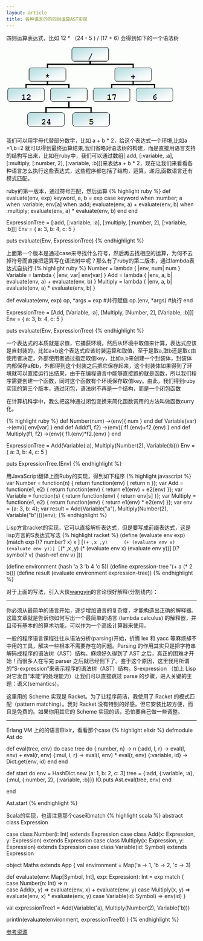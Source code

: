 ```yaml
---
layout: article
title: 各种语言的的四则运算AST实现
---
```


四则运算表达式，比如 12 * （24 - 5 ) / (17 + 6) 会得到如下的一个语法树

![抽象语法树](/images/ast.jpg)

我们可以用字母代替部分数字，比如 a + b * 2，给这个表达式一个环境,比如a =1,b=2 就可以得到最终运算结果,我们省略对语法树的构建，而是直接用语言支持的结构写出来，比如在ruby中，我们可以通过数组[:add, [:variable, :a], [:multiply, [:number, 2], [:variable, :b]]]来表达a + b * 2，现在让我们来看看各种语言怎么执行这些表达式，这些程序都包括了结构，运算，递归,函数语言还有模式匹配。

ruby的第一版本，通过符号匹配，然后运算
{% highlight ruby %}
def evaluate(env, exp)
  keyword, a, b = exp
  case keyword
  when :number;   a
  when :variable; env[a]
  when :add;      evaluate(env, a) + evaluate(env, b)
  when :multiply; evaluate(env, a) * evaluate(env, b)
  end
end
 
ExpressionTree = [:add, [:variable, :a], [:multiply, [:number, 2], [:variable, :b]]]
Env = { a: 3, b: 4, c: 5 }
 
puts evaluate(Env, ExpressionTree)
{% endhighlight %}

上面第一个版本是通过case来寻找什么符号，然后再去找相应的运算，为何不去掉符号而直接把运算写在语法树中呢？那么有了ruby的第二版本，通过lambda表达式自执行
{% highlight ruby %}
Number   = lambda { |env, num| num }
Variable = lambda { |env, var| env[var] }
Add      = lambda { |env, a, b| evaluate(env, a) + evaluate(env, b) }
Multiply = lambda { |env, a, b| evaluate(env, a) * evaluate(env, b) }
 
def evaluate(env, exp)
  op, *args = exp #并行赋值
  op.(env, *args) #执行
end
 
ExpressionTree = [Add, [Variable, :a], [Multiply, [Number, 2], [Variable, :b]]]
Env = { a: 3, b: 4, c: 5 }
 
puts evaluate(Env, ExpressionTree)
{% endhighlight %}

一个表达式的本质就是求值，它捕获环境，然后从环境中取值来计算，表达式应该是自封装的，比如a+b这个表达式应该封装运算和取值，至于是取a,取b还是取c由使用者决定，外部使用者通过指定取值key，比如a,b来创建一个封装体，封装体内部保存a和b，外部得到这个封装之后把它保存起来，这个封装体如果得到了环境就可以直接运行出结果，由于在编程语言中能够直接跑的就是函数，所以我们程序需要创建一个函数，同时这个函数有个环境保存取值key。由此，我们得到ruby实现的第三个版本，通过闭包，语法树不再是一个结构，而是一个闭包函数

在计算机科学中，我么把这种通过闭包变换来简化函数调用的方法叫做函数curry化。


{% highlight ruby %}
def Number(num)      ->(env){ num } end
def Variable(var)    ->(env){ env[var] } end
def Add(f1, f2)      ->(env){ f1.(env)+f2.(env) } end
def Multiply(f1, f2) ->(env){ f1.(env)*f2.(env) } end

ExpressionTree = Add(Variable(:a), Multiply(Number(2), Variable(:b)))
Env = { a: 3, b: 4, c: 5 }

puts ExpressionTree.(Env)
{% endhighlight %}


用JavaScript翻译上面Ruby的实现，得到如下程序
{% highlight javascript %}
var Number = function(n) { return function(env) { return n }};
var Add = function(e1, e2) { return function(env) { return e1(env) + e2(env) }};
var Variable = function(s) { return function(env) { return env[s] }};
var Multiply = function(e1, e2) { return function(env) { return e1(env) * e2(env) }};
var env = {a: 3, b: 4};
var result = Add(Variable("a"), Multiply(Number(2), Variable("b")))(env);
{% endhighlight %}


Lisp方言racket的实现，它可以直接解析表达式，但是要写成前缀表达式，这是lisp方言的S表达式写法
{% highlight racket %}
(define (evaluate env exp)
  (match exp
    [(? number? x)   x                                    ]
    [`(+ ,x ,y)      (+ (evaluate env x) (evaluate env y))]
    [`(* ,x ,y)      (* (evaluate env x) (evaluate env y))]
    [(? symbol? v)   (hash-ref env v)                     ]))

(define environment (hash 'a 3 'b 4 'c 5))
(define expression-tree '(+ a (* 2 b)))
(define result (evaluate environment expression-tree))
{% endhighlight %}

对于上面的写法，引入大侠[wangyin](http://www.yinwang.org/)的言论很好解释(分割线内)：

----------------------------
你必须从最简单的语言开始，逐步增加语言的复杂度，才能构造出正确的解释器。这篇文章就是告诉你如何写出一个最简单的语言 (lambda calculus) 的解释器，并且带有基本的的算术功能，可以作为一个高级计算器来使用。

一般的程序语言课程往往从语法分析(parsing)开始，折腾 lex 和 yacc 等麻烦却不中用的工具，解决一些根本不需要存在的问题。Parsing 的作用其实只是把字符串解码成程序的语法树（AST）结构。麻烦好久得到了 AST 之后，真正的困难才开始！而很多人在写完 parser 之后就已经倒下了。鉴于这个原因，这里我用所谓的“S-expression”来表示程序的语法树（AST）结构。S-expression （加上 Lisp 对它发自“本能”的处理能力）让我们可以直接跳过 parse 的步骤，进入关键的主题：语义(semantics)。

这里用的 Scheme 实现是 Racket。为了让程序简洁，我使用了 Racket 的模式匹配（pattern matching）。我对 Racket 没有特别的好感。但它安装比较方便，而且是免费的。如果你用其它的 Scheme 实现的话，恐怕要自己做一些调整。

-------------------------


Erlang VM 上的的语言Elixir，看看那个case
{% highlight elixir %}
defmodule Ast do

  def eval(tree, env) do
      case tree do
        {:number, n}    -> n
        {:add, l, r}    -> eval(l, env) + eval(r, env)
        {:mul, l, r}    -> eval(l, env) * eval(r, env)
        {:variable, id} -> Dict.get(env, id)
      end
  end

  def start do
    env = HashDict.new [a: 1, b: 2, c: 3]
    tree = {:add, {:variable, :a}, {:mul, {:number, 2}, {:variable, :b}}}
    IO.puts  Ast.eval(tree, env)
  end

end

Ast.start
{% endhighlight %}

Scala的实现，也请注意那个case和match
{% highlight scala %}
abstract class Expression
 
case class Number(i: Int) extends Expression
case class Add(x: Expression, y: Expression) extends Expression
case class Multiply(x: Expression, y: Expression) extends Expression
case class Variable(id: Symbol) extends Expression
 
object Maths extends App {
  val environment = Map('a -> 1,
      'b -> 2,
      'c -> 3)
      
  def evaluate(env: Map[Symbol, Int], exp: Expression): Int = exp match {
    case Number(n: Int) => n    
    case Add(x, y) => evaluate(env, x) + evaluate(env, y)
    case Multiply(x, y) => evaluate(env, x) * evaluate(env, y)
    case Variable(id: Symbol) => env(id)
  }
      
  val expressionTree1 = Add(Variable('a), Multiply(Number(2), Variable('b)))
  
  println(evaluate(environment, expressionTree1))
}
{% endhighlight %}

[参考资源](https://gist.github.com/ckirkendall/2934374/) 

